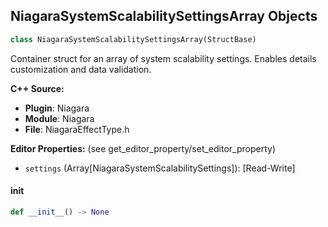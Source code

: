 ## NiagaraSystemScalabilitySettingsArray Objects

```python
class NiagaraSystemScalabilitySettingsArray(StructBase)
```

Container struct for an array of system scalability settings. Enables details customization and data validation.

**C++ Source:**

- **Plugin**: Niagara
- **Module**: Niagara
- **File**: NiagaraEffectType.h

**Editor Properties:** (see get_editor_property/set_editor_property)

- ``settings`` (Array[NiagaraSystemScalabilitySettings]):  [Read-Write]

<a id="unreal.NiagaraSystemScalabilitySettingsArray.__init__"></a>

#### __init__

```python
def __init__() -> None
```

<a id="unreal.NiagaraEmitterScalabilitySettingsArray"></a>